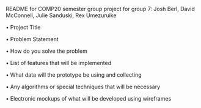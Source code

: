 README for COMP20 semester group project for group 7: Josh Berl, David McConnell, Julie Sanduski, Rex Umezuruike

• Project Title

• Problem Statement

• How do you solve the problem

• List of features that will be implemented

• What data will the prototype be using and collecting

• Any algorithms or special techniques that will be necessary

• Electronic mockups of what will be developed using wireframes